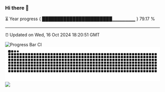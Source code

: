 ### Hi there 👋

⏳ Year progress { ███████████████████████▁▁▁▁▁▁▁ } 79.17 %

---

⏰ Updated on Wed, 16 Oct 2024 18:20:51 GMT

![Progress Bar CI](https://github.com/liununu/liununu/workflows/Progress%20Bar%20CI/badge.svg)![](https://raw.githubusercontent.com/L1cardo/L1cardo/main/assets/github-contribution-grid-snake.svg)![](https://raw.githubusercontent.com/seesaws/seesaws/main/assets/github-contribution-grid-snake.svg)
